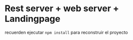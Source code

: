 # Rest server + web server + Landingpage

recuerden ejecutar ``` npm install ``` para reconstruir el proyecto
